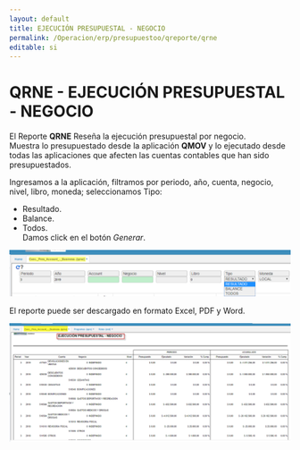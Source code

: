 ```yaml
---
layout: default
title: EJECUCIÓN PRESUPUESTAL - NEGOCIO
permalink: /Operacion/erp/presupuestoo/qreporte/qrne
editable: si
---
```


# QRNE - EJECUCIÓN PRESUPUESTAL - NEGOCIO

El Reporte **QRNE** Reseña la ejecución presupuestal por negocio.  
Muestra lo presupuestado desde la aplicación **QMOV** y lo ejecutado desde todas las aplicaciones que afecten las cuentas contables que han sido presupuestados.  


Ingresamos a la aplicación, filtramos por periodo, año, cuenta, negocio, nivel, libro, moneda; seleccionamos Tipo: 
* Resultado.  
* Balance.  
* Todos.  
 Damos click en el botón _Generar_.  

![](qrne1.png)

El reporte puede ser descargado en formato Excel, PDF y Word.   

![](qrne2.png)


